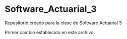 # Software_Actuarial_3
Repositorio creado para la clase de Software Actuarial 3

Primer cambio establecido en este archivo.